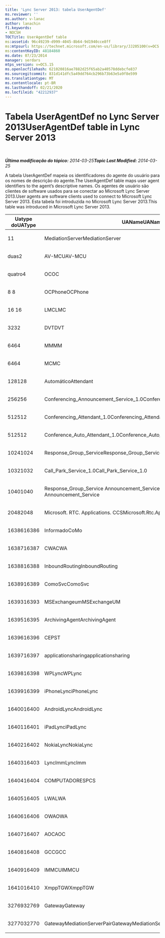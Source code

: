 ```yaml
---
title: 'Lync Server 2013: tabela UserAgentDef'
ms.reviewer: ''
ms.author: v-lanac
author: lanachin
f1.keywords:
- NOCSH
TOCTitle: UserAgentDef table
ms:assetid: 96c49239-d999-4045-8b64-9d1940cce8ff
ms:mtpsurl: https://technet.microsoft.com/en-us/library/JJ205100(v=OCS.15)
ms:contentKeyID: 48184860
ms.date: 07/23/2014
manager: serdars
mtps_version: v=OCS.15
ms.openlocfilehash: 621020816ae7882d25f65ab2a40578ddebcfe837
ms.sourcegitcommit: 831d141dfc5a49dd764cb296b73b63e5a9f8e599
ms.translationtype: MT
ms.contentlocale: pt-BR
ms.lasthandoff: 02/21/2020
ms.locfileid: "42212937"
---
```

<div data-xmlns="http://www.w3.org/1999/xhtml">

<div class="topic" data-xmlns="http://www.w3.org/1999/xhtml" data-msxsl="urn:schemas-microsoft-com:xslt" data-cs="https://msdn.microsoft.com/">

<div data-asp="https://msdn2.microsoft.com/asp">

# <a name="useragentdef-table-in-lync-server-2013"></a><span data-ttu-id="a4245-102">Tabela UserAgentDef no Lync Server 2013</span><span class="sxs-lookup"><span data-stu-id="a4245-102">UserAgentDef table in Lync Server 2013</span></span>

</div>

<div id="mainSection">

<div id="mainBody">

<span> </span>

<span data-ttu-id="a4245-103">_**Última modificação do tópico:** 2014-03-25_</span><span class="sxs-lookup"><span data-stu-id="a4245-103">_**Topic Last Modified:** 2014-03-25_</span></span>

<span data-ttu-id="a4245-104">A tabela UserAgentDef mapeia os identificadores do agente do usuário para os nomes de descrição do agente.</span><span class="sxs-lookup"><span data-stu-id="a4245-104">The UserAgentDef table maps user agent identifiers to the agent’s descriptive names.</span></span> <span data-ttu-id="a4245-105">Os agentes de usuário são clientes de software usados para se conectar ao Microsoft Lync Server 2013.</span><span class="sxs-lookup"><span data-stu-id="a4245-105">User agents are software clients used to connect to Microsoft Lync Server 2013.</span></span> <span data-ttu-id="a4245-106">Esta tabela foi introduzida no Microsoft Lync Server 2013.</span><span class="sxs-lookup"><span data-stu-id="a4245-106">This table was introduced in Microsoft Lync Server 2013.</span></span>


<table>
<colgroup>
<col style="width: 33%" />
<col style="width: 33%" />
<col style="width: 33%" />
</colgroup>
<thead>
<tr class="header">
<th><span data-ttu-id="a4245-107">Uatype do</span><span class="sxs-lookup"><span data-stu-id="a4245-107">UAType</span></span></th>
<th><span data-ttu-id="a4245-108">UAName</span><span class="sxs-lookup"><span data-stu-id="a4245-108">UAName</span></span></th>
<th><span data-ttu-id="a4245-109">UACategory</span><span class="sxs-lookup"><span data-stu-id="a4245-109">UACategory</span></span></th>
</tr>
</thead>
<tbody>
<tr class="odd">
<td><p><span data-ttu-id="a4245-110">1</span><span class="sxs-lookup"><span data-stu-id="a4245-110">1</span></span></p></td>
<td><p><span data-ttu-id="a4245-111">MediationServer</span><span class="sxs-lookup"><span data-stu-id="a4245-111">MediationServer</span></span></p></td>
<td><p><span data-ttu-id="a4245-112">MediationServer</span><span class="sxs-lookup"><span data-stu-id="a4245-112">MediationServer</span></span></p></td>
</tr>
<tr class="even">
<td><p><span data-ttu-id="a4245-113">duas</span><span class="sxs-lookup"><span data-stu-id="a4245-113">2</span></span></p></td>
<td><p><span data-ttu-id="a4245-114">AV-MCU</span><span class="sxs-lookup"><span data-stu-id="a4245-114">AV-MCU</span></span></p></td>
<td><p><span data-ttu-id="a4245-115">AV-MCU</span><span class="sxs-lookup"><span data-stu-id="a4245-115">AV-MCU</span></span></p></td>
</tr>
<tr class="odd">
<td><p><span data-ttu-id="a4245-116">quatro</span><span class="sxs-lookup"><span data-stu-id="a4245-116">4</span></span></p></td>
<td><p><span data-ttu-id="a4245-117">OC</span><span class="sxs-lookup"><span data-stu-id="a4245-117">OC</span></span></p></td>
<td><p><span data-ttu-id="a4245-118">OC</span><span class="sxs-lookup"><span data-stu-id="a4245-118">OC</span></span></p></td>
</tr>
<tr class="even">
<td><p><span data-ttu-id="a4245-119">8 </span><span class="sxs-lookup"><span data-stu-id="a4245-119">8</span></span></p></td>
<td><p><span data-ttu-id="a4245-120">OCPhone</span><span class="sxs-lookup"><span data-stu-id="a4245-120">OCPhone</span></span></p></td>
<td><p><span data-ttu-id="a4245-121">OCPhone</span><span class="sxs-lookup"><span data-stu-id="a4245-121">OCPhone</span></span></p></td>
</tr>
<tr class="odd">
<td><p><span data-ttu-id="a4245-122">16 </span><span class="sxs-lookup"><span data-stu-id="a4245-122">16</span></span></p></td>
<td><p><span data-ttu-id="a4245-123">LMC</span><span class="sxs-lookup"><span data-stu-id="a4245-123">LMC</span></span></p></td>
<td><p><span data-ttu-id="a4245-124">LMC</span><span class="sxs-lookup"><span data-stu-id="a4245-124">LMC</span></span></p></td>
</tr>
<tr class="even">
<td><p><span data-ttu-id="a4245-125">32</span><span class="sxs-lookup"><span data-stu-id="a4245-125">32</span></span></p></td>
<td><p><span data-ttu-id="a4245-126">DVT</span><span class="sxs-lookup"><span data-stu-id="a4245-126">DVT</span></span></p></td>
<td><p><span data-ttu-id="a4245-127">DVT</span><span class="sxs-lookup"><span data-stu-id="a4245-127">DVT</span></span></p></td>
</tr>
<tr class="odd">
<td><p><span data-ttu-id="a4245-128">64</span><span class="sxs-lookup"><span data-stu-id="a4245-128">64</span></span></p></td>
<td><p><span data-ttu-id="a4245-129">MM</span><span class="sxs-lookup"><span data-stu-id="a4245-129">MM</span></span></p></td>
<td><p><span data-ttu-id="a4245-130">MM</span><span class="sxs-lookup"><span data-stu-id="a4245-130">MM</span></span></p></td>
</tr>
<tr class="even">
<td><p><span data-ttu-id="a4245-131">64</span><span class="sxs-lookup"><span data-stu-id="a4245-131">64</span></span></p></td>
<td><p><span data-ttu-id="a4245-132">MC</span><span class="sxs-lookup"><span data-stu-id="a4245-132">MC</span></span></p></td>
<td><p><span data-ttu-id="a4245-133">MM</span><span class="sxs-lookup"><span data-stu-id="a4245-133">MM</span></span></p></td>
</tr>
<tr class="odd">
<td><p><span data-ttu-id="a4245-134">128</span><span class="sxs-lookup"><span data-stu-id="a4245-134">128</span></span></p></td>
<td><p><span data-ttu-id="a4245-135">Automático</span><span class="sxs-lookup"><span data-stu-id="a4245-135">Attendant</span></span></p></td>
<td><p><span data-ttu-id="a4245-136">Automático</span><span class="sxs-lookup"><span data-stu-id="a4245-136">Attendant</span></span></p></td>
</tr>
<tr class="even">
<td><p><span data-ttu-id="a4245-137">256</span><span class="sxs-lookup"><span data-stu-id="a4245-137">256</span></span></p></td>
<td><p><span data-ttu-id="a4245-138">Conferencing_Announcement_Service_1.0</span><span class="sxs-lookup"><span data-stu-id="a4245-138">Conferencing_Announcement_Service_1.0</span></span></p></td>
<td><p><span data-ttu-id="a4245-139">CA</span><span class="sxs-lookup"><span data-stu-id="a4245-139">CAS</span></span></p></td>
</tr>
<tr class="odd">
<td><p><span data-ttu-id="a4245-140">512</span><span class="sxs-lookup"><span data-stu-id="a4245-140">512</span></span></p></td>
<td><p><span data-ttu-id="a4245-141">Conferencing_Attendant_1.0</span><span class="sxs-lookup"><span data-stu-id="a4245-141">Conferencing_Attendant_1.0</span></span></p></td>
<td><p><span data-ttu-id="a4245-142">CAA</span><span class="sxs-lookup"><span data-stu-id="a4245-142">CAA</span></span></p></td>
</tr>
<tr class="even">
<td><p><span data-ttu-id="a4245-143">512</span><span class="sxs-lookup"><span data-stu-id="a4245-143">512</span></span></p></td>
<td><p><span data-ttu-id="a4245-144">Conference_Auto_Attendant_1.0</span><span class="sxs-lookup"><span data-stu-id="a4245-144">Conference_Auto_Attendant_1.0</span></span></p></td>
<td><p><span data-ttu-id="a4245-145">CAA</span><span class="sxs-lookup"><span data-stu-id="a4245-145">CAA</span></span></p></td>
</tr>
<tr class="odd">
<td><p><span data-ttu-id="a4245-146">1024</span><span class="sxs-lookup"><span data-stu-id="a4245-146">1024</span></span></p></td>
<td><p><span data-ttu-id="a4245-147">Response_Group_Service</span><span class="sxs-lookup"><span data-stu-id="a4245-147">Response_Group_Service</span></span></p></td>
<td><p><span data-ttu-id="a4245-148">RGS</span><span class="sxs-lookup"><span data-stu-id="a4245-148">RGS</span></span></p></td>
</tr>
<tr class="even">
<td><p><span data-ttu-id="a4245-149">1032</span><span class="sxs-lookup"><span data-stu-id="a4245-149">1032</span></span></p></td>
<td><p><span data-ttu-id="a4245-150">Call_Park_Service_1.0</span><span class="sxs-lookup"><span data-stu-id="a4245-150">Call_Park_Service_1.0</span></span></p></td>
<td><p><span data-ttu-id="a4245-151">CPS</span><span class="sxs-lookup"><span data-stu-id="a4245-151">CPS</span></span></p></td>
</tr>
<tr class="odd">
<td><p><span data-ttu-id="a4245-152">1040</span><span class="sxs-lookup"><span data-stu-id="a4245-152">1040</span></span></p></td>
<td><p><span data-ttu-id="a4245-153">Response_Group_Service Announcement_Service</span><span class="sxs-lookup"><span data-stu-id="a4245-153">Response_Group_Service Announcement_Service</span></span></p></td>
<td><p><span data-ttu-id="a4245-154">AS</span><span class="sxs-lookup"><span data-stu-id="a4245-154">AS</span></span></p></td>
</tr>
<tr class="even">
<td><p><span data-ttu-id="a4245-155">2048</span><span class="sxs-lookup"><span data-stu-id="a4245-155">2048</span></span></p></td>
<td><p><span data-ttu-id="a4245-156">Microsoft. RTC. Applications. CCS</span><span class="sxs-lookup"><span data-stu-id="a4245-156">Microsoft.Rtc.Applications.Ccs</span></span></p></td>
<td><p><span data-ttu-id="a4245-157">CCS</span><span class="sxs-lookup"><span data-stu-id="a4245-157">CCS</span></span></p></td>
</tr>
<tr class="odd">
<td><p><span data-ttu-id="a4245-158">16386</span><span class="sxs-lookup"><span data-stu-id="a4245-158">16386</span></span></p></td>
<td><p><span data-ttu-id="a4245-159">Informado</span><span class="sxs-lookup"><span data-stu-id="a4245-159">CoMo</span></span></p></td>
<td><p><span data-ttu-id="a4245-160">Informado</span><span class="sxs-lookup"><span data-stu-id="a4245-160">CoMo</span></span></p></td>
</tr>
<tr class="even">
<td><p><span data-ttu-id="a4245-161">16387</span><span class="sxs-lookup"><span data-stu-id="a4245-161">16387</span></span></p></td>
<td><p><span data-ttu-id="a4245-162">CWA</span><span class="sxs-lookup"><span data-stu-id="a4245-162">CWA</span></span></p></td>
<td><p><span data-ttu-id="a4245-163">CWA</span><span class="sxs-lookup"><span data-stu-id="a4245-163">CWA</span></span></p></td>
</tr>
<tr class="odd">
<td><p><span data-ttu-id="a4245-164">16388</span><span class="sxs-lookup"><span data-stu-id="a4245-164">16388</span></span></p></td>
<td><p><span data-ttu-id="a4245-165">InboundRouting</span><span class="sxs-lookup"><span data-stu-id="a4245-165">InboundRouting</span></span></p></td>
<td><p><span data-ttu-id="a4245-166">InboundRouting</span><span class="sxs-lookup"><span data-stu-id="a4245-166">InboundRouting</span></span></p></td>
</tr>
<tr class="even">
<td><p><span data-ttu-id="a4245-167">16389</span><span class="sxs-lookup"><span data-stu-id="a4245-167">16389</span></span></p></td>
<td><p><span data-ttu-id="a4245-168">ComoSvc</span><span class="sxs-lookup"><span data-stu-id="a4245-168">ComoSvc</span></span></p></td>
<td><p><span data-ttu-id="a4245-169">ComoSvc</span><span class="sxs-lookup"><span data-stu-id="a4245-169">ComoSvc</span></span></p></td>
</tr>
<tr class="odd">
<td><p><span data-ttu-id="a4245-170">16393</span><span class="sxs-lookup"><span data-stu-id="a4245-170">16393</span></span></p></td>
<td><p><span data-ttu-id="a4245-171">MSExchangeum</span><span class="sxs-lookup"><span data-stu-id="a4245-171">MSExchangeUM</span></span></p></td>
<td><p><span data-ttu-id="a4245-172">ExUM</span><span class="sxs-lookup"><span data-stu-id="a4245-172">ExUM</span></span></p></td>
</tr>
<tr class="even">
<td><p><span data-ttu-id="a4245-173">16395</span><span class="sxs-lookup"><span data-stu-id="a4245-173">16395</span></span></p></td>
<td><p><span data-ttu-id="a4245-174">ArchivingAgent</span><span class="sxs-lookup"><span data-stu-id="a4245-174">ArchivingAgent</span></span></p></td>
<td><p><span data-ttu-id="a4245-175">ARCHAGENT</span><span class="sxs-lookup"><span data-stu-id="a4245-175">ARCHAGENT</span></span></p></td>
</tr>
<tr class="odd">
<td><p><span data-ttu-id="a4245-176">16396</span><span class="sxs-lookup"><span data-stu-id="a4245-176">16396</span></span></p></td>
<td><p><span data-ttu-id="a4245-177">CEP</span><span class="sxs-lookup"><span data-stu-id="a4245-177">ST</span></span></p></td>
<td><p><span data-ttu-id="a4245-178">CEP</span><span class="sxs-lookup"><span data-stu-id="a4245-178">ST</span></span></p></td>
</tr>
<tr class="even">
<td><p><span data-ttu-id="a4245-179">16397</span><span class="sxs-lookup"><span data-stu-id="a4245-179">16397</span></span></p></td>
<td><p><span data-ttu-id="a4245-180">applicationsharing</span><span class="sxs-lookup"><span data-stu-id="a4245-180">applicationsharing</span></span></p></td>
<td><p><span data-ttu-id="a4245-181">ASMCU</span><span class="sxs-lookup"><span data-stu-id="a4245-181">ASMCU</span></span></p></td>
</tr>
<tr class="odd">
<td><p><span data-ttu-id="a4245-182">16398</span><span class="sxs-lookup"><span data-stu-id="a4245-182">16398</span></span></p></td>
<td><p><span data-ttu-id="a4245-183">WPLync</span><span class="sxs-lookup"><span data-stu-id="a4245-183">WPLync</span></span></p></td>
<td><p><span data-ttu-id="a4245-184">WPLync</span><span class="sxs-lookup"><span data-stu-id="a4245-184">WPLync</span></span></p></td>
</tr>
<tr class="even">
<td><p><span data-ttu-id="a4245-185">16399</span><span class="sxs-lookup"><span data-stu-id="a4245-185">16399</span></span></p></td>
<td><p><span data-ttu-id="a4245-186">iPhoneLync</span><span class="sxs-lookup"><span data-stu-id="a4245-186">iPhoneLync</span></span></p></td>
<td><p><span data-ttu-id="a4245-187">iPhoneLync</span><span class="sxs-lookup"><span data-stu-id="a4245-187">iPhoneLync</span></span></p></td>
</tr>
<tr class="odd">
<td><p><span data-ttu-id="a4245-188">16400</span><span class="sxs-lookup"><span data-stu-id="a4245-188">16400</span></span></p></td>
<td><p><span data-ttu-id="a4245-189">AndroidLync</span><span class="sxs-lookup"><span data-stu-id="a4245-189">AndroidLync</span></span></p></td>
<td><p><span data-ttu-id="a4245-190">AndroidLync</span><span class="sxs-lookup"><span data-stu-id="a4245-190">AndroidLync</span></span></p></td>
</tr>
<tr class="even">
<td><p><span data-ttu-id="a4245-191">16401</span><span class="sxs-lookup"><span data-stu-id="a4245-191">16401</span></span></p></td>
<td><p><span data-ttu-id="a4245-192">iPadLync</span><span class="sxs-lookup"><span data-stu-id="a4245-192">iPadLync</span></span></p></td>
<td><p><span data-ttu-id="a4245-193">iPadLync</span><span class="sxs-lookup"><span data-stu-id="a4245-193">iPadLync</span></span></p></td>
</tr>
<tr class="odd">
<td><p><span data-ttu-id="a4245-194">16402</span><span class="sxs-lookup"><span data-stu-id="a4245-194">16402</span></span></p></td>
<td><p><span data-ttu-id="a4245-195">NokiaLync</span><span class="sxs-lookup"><span data-stu-id="a4245-195">NokiaLync</span></span></p></td>
<td><p><span data-ttu-id="a4245-196">NokiaLync</span><span class="sxs-lookup"><span data-stu-id="a4245-196">NokiaLync</span></span></p></td>
</tr>
<tr class="even">
<td><p><span data-ttu-id="a4245-197">16403</span><span class="sxs-lookup"><span data-stu-id="a4245-197">16403</span></span></p></td>
<td><p><span data-ttu-id="a4245-198">LyncImm</span><span class="sxs-lookup"><span data-stu-id="a4245-198">LyncImm</span></span></p></td>
<td><p><span data-ttu-id="a4245-199">LyncImm</span><span class="sxs-lookup"><span data-stu-id="a4245-199">LyncImm</span></span></p></td>
</tr>
<tr class="odd">
<td><p><span data-ttu-id="a4245-200">16404</span><span class="sxs-lookup"><span data-stu-id="a4245-200">16404</span></span></p></td>
<td><p><span data-ttu-id="a4245-201">COMPUTADORES</span><span class="sxs-lookup"><span data-stu-id="a4245-201">PCS</span></span></p></td>
<td><p><span data-ttu-id="a4245-202">COMPUTADORES</span><span class="sxs-lookup"><span data-stu-id="a4245-202">PCS</span></span></p></td>
</tr>
<tr class="even">
<td><p><span data-ttu-id="a4245-203">16405</span><span class="sxs-lookup"><span data-stu-id="a4245-203">16405</span></span></p></td>
<td><p><span data-ttu-id="a4245-204">LWA</span><span class="sxs-lookup"><span data-stu-id="a4245-204">LWA</span></span></p></td>
<td><p><span data-ttu-id="a4245-205">LWA</span><span class="sxs-lookup"><span data-stu-id="a4245-205">LWA</span></span></p></td>
</tr>
<tr class="odd">
<td><p><span data-ttu-id="a4245-206">16406</span><span class="sxs-lookup"><span data-stu-id="a4245-206">16406</span></span></p></td>
<td><p><span data-ttu-id="a4245-207">OWA</span><span class="sxs-lookup"><span data-stu-id="a4245-207">OWA</span></span></p></td>
<td><p><span data-ttu-id="a4245-208">OWA</span><span class="sxs-lookup"><span data-stu-id="a4245-208">OWA</span></span></p></td>
</tr>
<tr class="even">
<td><p><span data-ttu-id="a4245-209">16407</span><span class="sxs-lookup"><span data-stu-id="a4245-209">16407</span></span></p></td>
<td><p><span data-ttu-id="a4245-210">AOC</span><span class="sxs-lookup"><span data-stu-id="a4245-210">AOC</span></span></p></td>
<td><p><span data-ttu-id="a4245-211">AOC</span><span class="sxs-lookup"><span data-stu-id="a4245-211">AOC</span></span></p></td>
</tr>
<tr class="odd">
<td><p><span data-ttu-id="a4245-212">16408</span><span class="sxs-lookup"><span data-stu-id="a4245-212">16408</span></span></p></td>
<td><p><span data-ttu-id="a4245-213">GCC</span><span class="sxs-lookup"><span data-stu-id="a4245-213">GCC</span></span></p></td>
<td><p><span data-ttu-id="a4245-214">GCC</span><span class="sxs-lookup"><span data-stu-id="a4245-214">GCC</span></span></p></td>
</tr>
<tr class="even">
<td><p><span data-ttu-id="a4245-215">16409</span><span class="sxs-lookup"><span data-stu-id="a4245-215">16409</span></span></p></td>
<td><p><span data-ttu-id="a4245-216">IMMCU</span><span class="sxs-lookup"><span data-stu-id="a4245-216">IMMCU</span></span></p></td>
<td><p><span data-ttu-id="a4245-217">IMMCU</span><span class="sxs-lookup"><span data-stu-id="a4245-217">IMMCU</span></span></p></td>
</tr>
<tr class="odd">
<td><p><span data-ttu-id="a4245-218">16410</span><span class="sxs-lookup"><span data-stu-id="a4245-218">16410</span></span></p></td>
<td><p><span data-ttu-id="a4245-219">XmppTGW</span><span class="sxs-lookup"><span data-stu-id="a4245-219">XmppTGW</span></span></p></td>
<td><p><span data-ttu-id="a4245-220">XmppGateway</span><span class="sxs-lookup"><span data-stu-id="a4245-220">XmppGateway</span></span></p></td>
</tr>
<tr class="even">
<td><p><span data-ttu-id="a4245-221">32769</span><span class="sxs-lookup"><span data-stu-id="a4245-221">32769</span></span></p></td>
<td><p><span data-ttu-id="a4245-222">Gateway</span><span class="sxs-lookup"><span data-stu-id="a4245-222">Gateway</span></span></p></td>
<td><p><span data-ttu-id="a4245-223">Gateway</span><span class="sxs-lookup"><span data-stu-id="a4245-223">Gateway</span></span></p></td>
</tr>
<tr class="odd">
<td><p><span data-ttu-id="a4245-224">32770</span><span class="sxs-lookup"><span data-stu-id="a4245-224">32770</span></span></p></td>
<td><p><span data-ttu-id="a4245-225">GatewayMediationServerPair</span><span class="sxs-lookup"><span data-stu-id="a4245-225">GatewayMediationServerPair</span></span></p></td>
<td><p><span data-ttu-id="a4245-226">GatewayMediationServerPair</span><span class="sxs-lookup"><span data-stu-id="a4245-226">GatewayMediationServerPair</span></span></p></td>
</tr>
</tbody>
</table>


</div>

<span> </span>

</div>

</div>

</div>

